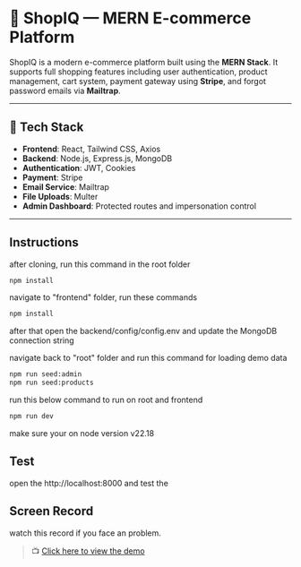 # 🛒 ShopIQ — MERN E-commerce Platform

ShopIQ is a modern e-commerce platform built using the **MERN Stack**. It supports full shopping features including user authentication, product management, cart system, payment gateway using **Stripe**, and forgot password emails via **Mailtrap**.

---

## 🚀 Tech Stack

- **Frontend**: React, Tailwind CSS, Axios
- **Backend**: Node.js, Express.js, MongoDB
- **Authentication**: JWT, Cookies
- **Payment**: Stripe
- **Email Service**: Mailtrap
- **File Uploads**: Multer
- **Admin Dashboard**: Protected routes and impersonation control

---

## Instructions

after cloning, run this command in the root folder
```bash
npm install
```
navigate to "frontend" folder, run these commands 
```bash
npm install
```
after that open the backend/config/config.env
and update the MongoDB connection string

navigate back to "root" folder and run this command for loading demo data
```bash
npm run seed:admin
npm run seed:products
```

run this below command to run on root and frontend
```bash
npm run dev
```
make sure your on node version v22.18

## Test
open the http://localhost:8000 and test the 

## Screen Record
watch this record if you face an problem.

> 📺 [Click here to view the demo](https://drive.google.com/file/d/1ziFI3gja7NMggFq1xweVkuq0oyyTqnFR/view?usp=drivesdk)

